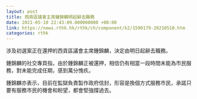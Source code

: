 ```yaml
---
layout: post
title: 西貢區議會主席鍾錦麟明起辭去職務
date: 2021-05-10 22:43:09.000000000 +08:00
link: https://news.rthk.hk/rthk/ch/component/k2/1590179-20210510.htm
categories: rthk
---
```


涉及初選案正在還押的西貢區議會主席鍾錦麟，決定由明日起辭去職務。

鍾錦麟的社交專頁指，由於鍾錦麟正被還押，相信仍有相當一段時間未能為市民服務，對未能完成任期，感到萬分愧疚。

鍾錦麟亦表示，目前在監獄負責製作政府信封，形容是換個方式服務市民，承諾只要有服務市民的機會和盼望，都會堅強撐過去。
